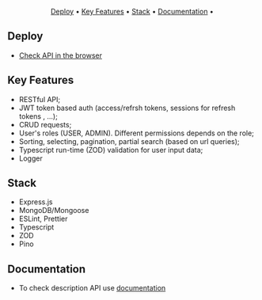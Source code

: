 <p align="center">
  <a href="#deploy">Deploy</a>  •
  <a href="#key-features">Key Features</a>  •
  <a href="#stack">Stack</a> •
  <a href="#documentation">Documentation</a>  •
</p>

## Deploy

- [Check API in the browser](https://express-meetup.onrender.com/api/users)

## Key Features

- RESTful API;
- JWT token based auth (access/refrsh tokens, sessions for refresh tokens , ...);
- CRUD requests;
- User's roles (USER, ADMIN). Different permissions depends on the role;
- Sorting, selecting, pagination, partial search (based on url queries);
- Typescript run-time (ZOD) validation for user input data;
- Logger

## Stack

- Express.js
- MongoDB/Mongoose
- ESLint, Prettier
- Typescript
- ZOD
- Pino

## Documentation

- To check description API use [documentation](https://documenter.getpostman.com/view/16854861/2s935ppiAa)


